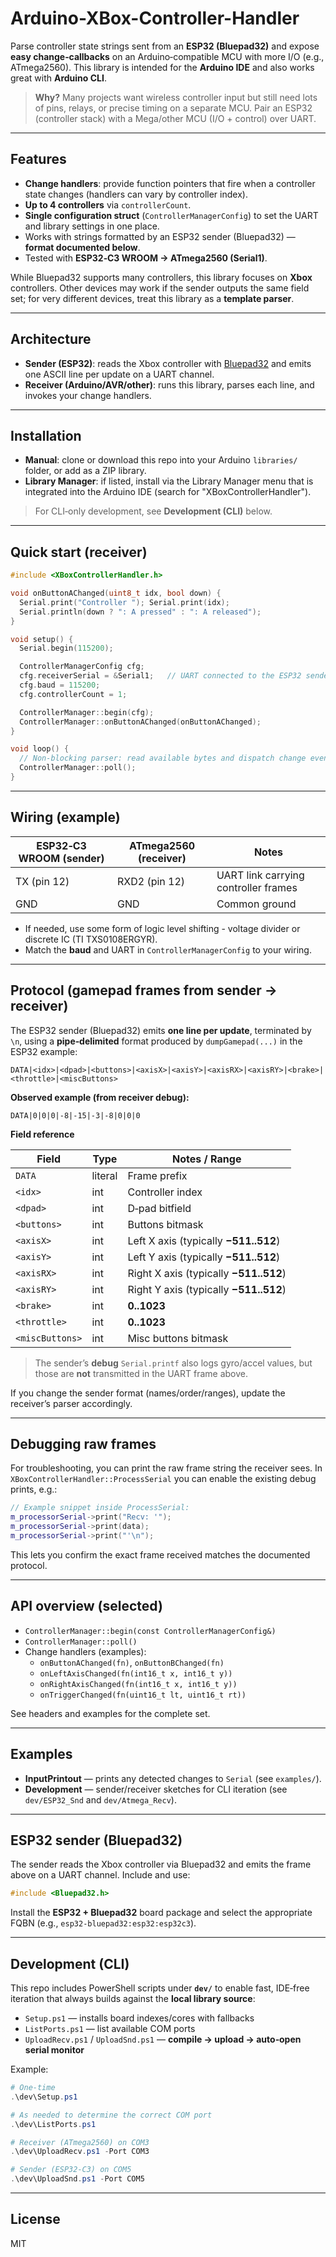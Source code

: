 # Arduino-XBox-Controller-Handler

Parse controller state strings sent from an **ESP32 (Bluepad32)** and expose **easy change‑callbacks** on an Arduino‑compatible MCU with more I/O (e.g., ATmega2560). This library is intended for the **Arduino IDE** and also works great with **Arduino CLI**.

> **Why?** Many projects want wireless controller input but still need lots of pins, relays, or precise timing on a separate MCU. Pair an ESP32 (controller stack) with a Mega/other MCU (I/O + control) over UART.

---

## Features
- **Change handlers**: provide function pointers that fire when a controller state changes (handlers can vary by controller index).
- **Up to 4 controllers** via `controllerCount`.
- **Single configuration struct** (`ControllerManagerConfig`) to set the UART and library settings in one place.
- Works with strings formatted by an ESP32 sender (Bluepad32) — **format documented below**.
- Tested with **ESP32‑C3 WROOM → ATmega2560 (Serial1)**.

While Bluepad32 supports many controllers, this library focuses on **Xbox** controllers. Other devices may work if the sender outputs the same field set; for very different devices, treat this library as a **template parser**.

---

## Architecture
- **Sender (ESP32)**: reads the Xbox controller with [Bluepad32](https://github.com/ricardoquesada/bluepad32) and emits one ASCII line per update on a UART channel.
- **Receiver (Arduino/AVR/other)**: runs this library, parses each line, and invokes your change handlers.

---

## Installation
- **Manual**: clone or download this repo into your Arduino `libraries/` folder, or add as a ZIP library.
- **Library Manager**: if listed, install via the Library Manager menu that is integrated into the Arduino IDE (search for "XBoxControllerHandler").

> For CLI‑only development, see **Development (CLI)** below.

---

## Quick start (receiver)
```cpp
#include <XBoxControllerHandler.h>

void onButtonAChanged(uint8_t idx, bool down) {
  Serial.print("Controller "); Serial.print(idx);
  Serial.println(down ? ": A pressed" : ": A released");
}

void setup() {
  Serial.begin(115200);

  ControllerManagerConfig cfg;
  cfg.receiverSerial = &Serial1;   // UART connected to the ESP32 sender
  cfg.baud = 115200;
  cfg.controllerCount = 1;

  ControllerManager::begin(cfg);
  ControllerManager::onButtonAChanged(onButtonAChanged);
}

void loop() {
  // Non‑blocking parser: read available bytes and dispatch change events
  ControllerManager::poll();
}
```

---

## Wiring (example)
| ESP32‑C3 WROOM (sender) | ATmega2560 (receiver) | Notes |
|---|---|---|
| TX (pin 12)        | RXD2 (pin 12)         | UART link carrying controller frames |
| GND                | GND                   | Common ground                        |

- If needed, use some form of logic level shifting - voltage divider or discrete IC (TI TXS0108ERGYR).
- Match the **baud** and UART in `ControllerManagerConfig` to your wiring.

---

## Protocol (gamepad frames from sender → receiver)
The ESP32 sender (Bluepad32) emits **one line per update**, terminated by `\n`, using a **pipe‑delimited** format produced by `dumpGamepad(...)` in the ESP32 example:

```
DATA|<idx>|<dpad>|<buttons>|<axisX>|<axisY>|<axisRX>|<axisRY>|<brake>|<throttle>|<miscButtons>
```

**Observed example (from receiver debug):**
```
DATA|0|0|0|-8|-15|-3|-8|0|0|0
```

**Field reference**

| Field           | Type    | Notes / Range                                                                    |
|-----------------|---------|-----------------------------------------------------------------------------------|
| `DATA`          | literal | Frame prefix                                                                      |
| `<idx>`         | int     | Controller index                                                                 |
| `<dpad>`        | int     | D‑pad bitfield                                                                    |
| `<buttons>`     | int     | Buttons bitmask                                                                   |
| `<axisX>`       | int     | Left X axis (typically **−511..512**)                                             |
| `<axisY>`       | int     | Left Y axis (typically **−511..512**)                                             |
| `<axisRX>`      | int     | Right X axis (typically **−511..512**)                                            |
| `<axisRY>`      | int     | Right Y axis (typically **−511..512**)                                            |
| `<brake>`       | int     | **0..1023**                                                                       |
| `<throttle>`    | int     | **0..1023**                                                                       |
| `<miscButtons>` | int     | Misc buttons bitmask                                                              |

> The sender’s **debug** `Serial.printf` also logs gyro/accel values, but those are **not** transmitted in the UART frame above.

If you change the sender format (names/order/ranges), update the receiver’s parser accordingly.

---

## Debugging raw frames
For troubleshooting, you can print the raw frame string the receiver sees. In `XBoxControllerHandler::ProcessSerial` you can enable the existing debug prints, e.g.:

```cpp
// Example snippet inside ProcessSerial:
m_processorSerial->print("Recv: '");
m_processorSerial->print(data);
m_processorSerial->print("'\n");
```

This lets you confirm the exact frame received matches the documented protocol.

---

## API overview (selected)
- `ControllerManager::begin(const ControllerManagerConfig&)`
- `ControllerManager::poll()`
- Change handlers (examples):
  - `onButtonAChanged(fn)`, `onButtonBChanged(fn)`
  - `onLeftAxisChanged(fn(int16_t x, int16_t y))`
  - `onRightAxisChanged(fn(int16_t x, int16_t y))`
  - `onTriggerChanged(fn(uint16_t lt, uint16_t rt))`

See headers and examples for the complete set.

---

## Examples
- **InputPrintout** — prints any detected changes to `Serial` (see `examples/`).
- **Development** — sender/receiver sketches for CLI iteration (see `dev/ESP32_Snd` and `dev/Atmega_Recv`).

---

## ESP32 sender (Bluepad32)
The sender reads the Xbox controller via Bluepad32 and emits the frame above on a UART channel. Include and use:
```cpp
#include <Bluepad32.h>
```
Install the **ESP32 + Bluepad32** board package and select the appropriate FQBN (e.g., `esp32-bluepad32:esp32:esp32c3`).

---

## Development (CLI)
This repo includes PowerShell scripts under **`dev/`** to enable fast, IDE‑free iteration that always builds against the **local library source**:
- `Setup.ps1` — installs board indexes/cores with fallbacks
- `ListPorts.ps1` — list available COM ports
- `UploadRecv.ps1` / `UploadSnd.ps1` — **compile → upload → auto‑open serial monitor**

Example:
```powershell
# One‑time
.\dev\Setup.ps1

# As needed to determine the correct COM port
.\dev\ListPorts.ps1

# Receiver (ATmega2560) on COM3
.\dev\UploadRecv.ps1 -Port COM3

# Sender (ESP32‑C3) on COM5
.\dev\UploadSnd.ps1 -Port COM5
```

---

## License
MIT

